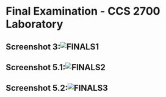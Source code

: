 # Final Examination - CCS 2700 Laboratory

## Screenshot 3:![FINALS1](https://github.com/Kristofferrr/2700-finals/assets/130063097/5a66dce6-e35a-44c8-a4e3-74bc5643ac57)



## Screenshot 5.1:![FINALS2](https://github.com/Kristofferrr/2700-finals/assets/130063097/f3267942-43d5-4cde-9e7d-e3a0714979fc)



## Screenshot 5.2:![FINALS3](https://github.com/Kristofferrr/2700-finals/assets/130063097/dce385d6-71e0-4996-9abe-ac47c0ce9467)

